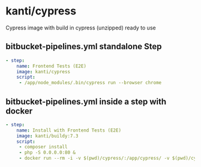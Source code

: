 # kanti/cypress
Cypress image with build in cypress (unzipped) ready to use

## bitbucket-pipelines.yml standalone Step
````yml
- step:
    name: Frontend Tests (E2E)
    image: kanti/cypress
    script:
     - /app/node_modules/.bin/cypress run --browser chrome
````

## bitbucket-pipelines.yml inside a step with docker
````yml
- step:
    name: Install with Frontend Tests (E2E)
    image: kanti/buildy:7.3
    script:
     - composer install
     - php -S 0.0.0.0:80 &
     - docker run --rm -i -v $(pwd)/cypress/:/app/cypress/ -v $(pwd)/cypress.json:/app/cypress.json kanti/cypress
````
